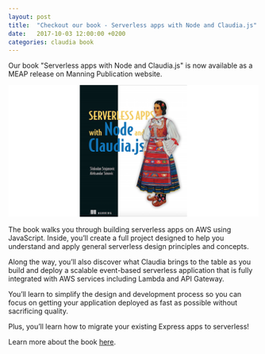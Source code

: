 ```yaml
---
layout: post
title:  "Checkout our book - Serverless apps with Node and Claudia.js"
date:   2017-10-03 12:00:00 +0200
categories: claudia book
---
```


Our book "Serverless apps with Node and Claudia.js" is now available as a MEAP release on Manning Publication website.

<a class="no-style-link" href="/book"><img src="/images/effortless-serverless-social.png" alt="Serverless apps with Node and Claudia.js"></a>

The book walks you through building serverless apps on AWS using JavaScript. Inside, you’ll create a full project designed to help you understand and apply general serverless design principles and concepts.

Along the way, you’ll also discover what Claudia brings to the table as you build and deploy a scalable event-based serverless application that is fully integrated with AWS services including Lambda and API Gateway.

You’ll learn to simplify the design and development process so you can focus on getting your application deployed as fast as possible without sacrificing quality.

Plus, you’ll learn how to migrate your existing Express apps to serverless!

Learn more about the book [here](/book).

